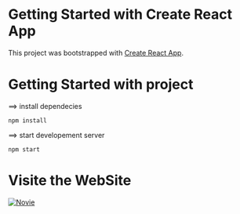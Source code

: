 # Getting Started with Create React App

This project was bootstrapped with [Create React App](https://github.com/facebook/create-react-app).

# Getting Started with project
==> install dependecies
```
npm install
```

==> start developement server

``` 
npm start
```

# Visite the WebSite

<a href="https://nouhack.github.io/Novie/" target="_blank"><img src="https://dummyimage.com/400x100/cccccc/069102&text=Novie" alt="Novie" ></a>
